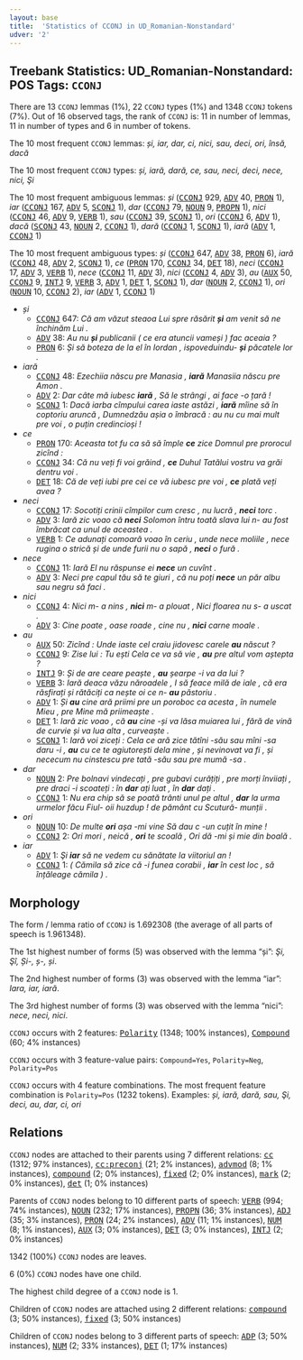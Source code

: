 ```yaml
---
layout: base
title:  'Statistics of CCONJ in UD_Romanian-Nonstandard'
udver: '2'
---
```


## Treebank Statistics: UD_Romanian-Nonstandard: POS Tags: `CCONJ`

There are 13 `CCONJ` lemmas (1%), 22 `CCONJ` types (1%) and 1348 `CCONJ` tokens (7%).
Out of 16 observed tags, the rank of `CCONJ` is: 11 in number of lemmas, 11 in number of types and 6 in number of tokens.

The 10 most frequent `CCONJ` lemmas: <em>și, iar, dar, ci, nici, sau, deci, ori, însă, dacă</em>

The 10 most frequent `CCONJ` types:  <em>și, iară, dară, ce, sau, neci, deci, nece, nici, Şi</em>

The 10 most frequent ambiguous lemmas: <em>și</em> (<tt><a href="ro_nonstandard-pos-CCONJ.html">CCONJ</a></tt> 929, <tt><a href="ro_nonstandard-pos-ADV.html">ADV</a></tt> 40, <tt><a href="ro_nonstandard-pos-PRON.html">PRON</a></tt> 1), <em>iar</em> (<tt><a href="ro_nonstandard-pos-CCONJ.html">CCONJ</a></tt> 167, <tt><a href="ro_nonstandard-pos-ADV.html">ADV</a></tt> 5, <tt><a href="ro_nonstandard-pos-SCONJ.html">SCONJ</a></tt> 1), <em>dar</em> (<tt><a href="ro_nonstandard-pos-CCONJ.html">CCONJ</a></tt> 79, <tt><a href="ro_nonstandard-pos-NOUN.html">NOUN</a></tt> 9, <tt><a href="ro_nonstandard-pos-PROPN.html">PROPN</a></tt> 1), <em>nici</em> (<tt><a href="ro_nonstandard-pos-CCONJ.html">CCONJ</a></tt> 46, <tt><a href="ro_nonstandard-pos-ADV.html">ADV</a></tt> 9, <tt><a href="ro_nonstandard-pos-VERB.html">VERB</a></tt> 1), <em>sau</em> (<tt><a href="ro_nonstandard-pos-CCONJ.html">CCONJ</a></tt> 39, <tt><a href="ro_nonstandard-pos-SCONJ.html">SCONJ</a></tt> 1), <em>ori</em> (<tt><a href="ro_nonstandard-pos-CCONJ.html">CCONJ</a></tt> 6, <tt><a href="ro_nonstandard-pos-ADV.html">ADV</a></tt> 1), <em>dacă</em> (<tt><a href="ro_nonstandard-pos-SCONJ.html">SCONJ</a></tt> 43, <tt><a href="ro_nonstandard-pos-NOUN.html">NOUN</a></tt> 2, <tt><a href="ro_nonstandard-pos-CCONJ.html">CCONJ</a></tt> 1), <em>dară</em> (<tt><a href="ro_nonstandard-pos-CCONJ.html">CCONJ</a></tt> 1, <tt><a href="ro_nonstandard-pos-SCONJ.html">SCONJ</a></tt> 1), <em>iară</em> (<tt><a href="ro_nonstandard-pos-ADV.html">ADV</a></tt> 1, <tt><a href="ro_nonstandard-pos-CCONJ.html">CCONJ</a></tt> 1)

The 10 most frequent ambiguous types:  <em>și</em> (<tt><a href="ro_nonstandard-pos-CCONJ.html">CCONJ</a></tt> 647, <tt><a href="ro_nonstandard-pos-ADV.html">ADV</a></tt> 38, <tt><a href="ro_nonstandard-pos-PRON.html">PRON</a></tt> 6), <em>iară</em> (<tt><a href="ro_nonstandard-pos-CCONJ.html">CCONJ</a></tt> 48, <tt><a href="ro_nonstandard-pos-ADV.html">ADV</a></tt> 2, <tt><a href="ro_nonstandard-pos-SCONJ.html">SCONJ</a></tt> 1), <em>ce</em> (<tt><a href="ro_nonstandard-pos-PRON.html">PRON</a></tt> 170, <tt><a href="ro_nonstandard-pos-CCONJ.html">CCONJ</a></tt> 34, <tt><a href="ro_nonstandard-pos-DET.html">DET</a></tt> 18), <em>neci</em> (<tt><a href="ro_nonstandard-pos-CCONJ.html">CCONJ</a></tt> 17, <tt><a href="ro_nonstandard-pos-ADV.html">ADV</a></tt> 3, <tt><a href="ro_nonstandard-pos-VERB.html">VERB</a></tt> 1), <em>nece</em> (<tt><a href="ro_nonstandard-pos-CCONJ.html">CCONJ</a></tt> 11, <tt><a href="ro_nonstandard-pos-ADV.html">ADV</a></tt> 3), <em>nici</em> (<tt><a href="ro_nonstandard-pos-CCONJ.html">CCONJ</a></tt> 4, <tt><a href="ro_nonstandard-pos-ADV.html">ADV</a></tt> 3), <em>au</em> (<tt><a href="ro_nonstandard-pos-AUX.html">AUX</a></tt> 50, <tt><a href="ro_nonstandard-pos-CCONJ.html">CCONJ</a></tt> 9, <tt><a href="ro_nonstandard-pos-INTJ.html">INTJ</a></tt> 9, <tt><a href="ro_nonstandard-pos-VERB.html">VERB</a></tt> 3, <tt><a href="ro_nonstandard-pos-ADV.html">ADV</a></tt> 1, <tt><a href="ro_nonstandard-pos-DET.html">DET</a></tt> 1, <tt><a href="ro_nonstandard-pos-SCONJ.html">SCONJ</a></tt> 1), <em>dar</em> (<tt><a href="ro_nonstandard-pos-NOUN.html">NOUN</a></tt> 2, <tt><a href="ro_nonstandard-pos-CCONJ.html">CCONJ</a></tt> 1), <em>ori</em> (<tt><a href="ro_nonstandard-pos-NOUN.html">NOUN</a></tt> 10, <tt><a href="ro_nonstandard-pos-CCONJ.html">CCONJ</a></tt> 2), <em>iar</em> (<tt><a href="ro_nonstandard-pos-ADV.html">ADV</a></tt> 1, <tt><a href="ro_nonstandard-pos-CCONJ.html">CCONJ</a></tt> 1)


* <em>și</em>
  * <tt><a href="ro_nonstandard-pos-CCONJ.html">CCONJ</a></tt> 647: <em>Că am văzut steaoa Lui spre răsărit <b>și</b> am venit să ne închinăm Lui .</em>
  * <tt><a href="ro_nonstandard-pos-ADV.html">ADV</a></tt> 38: <em>Au nu <b>și</b> publicanii ( ce era atuncii vameși ) fac aceaia ?</em>
  * <tt><a href="ro_nonstandard-pos-PRON.html">PRON</a></tt> 6: <em>Și să boteza de la el în Iordan , ispoveduindu- <b>și</b> păcatele lor .</em>
* <em>iară</em>
  * <tt><a href="ro_nonstandard-pos-CCONJ.html">CCONJ</a></tt> 48: <em>Ezechiia născu pre Manasia , <b>iară</b> Manasiia născu pre Amon .</em>
  * <tt><a href="ro_nonstandard-pos-ADV.html">ADV</a></tt> 2: <em>Dar câte mă iubesc <b>iară</b> , Să le strângi , ai face -o țară !</em>
  * <tt><a href="ro_nonstandard-pos-SCONJ.html">SCONJ</a></tt> 1: <em>Dacă iarba cîmpului carea iaste astăzi , <b>iară</b> mîine să în coptoriu aruncă , Dumnedzău așia o îmbracă : au nu cu mai mult pre voi , o puțin credincioși !</em>
* <em>ce</em>
  * <tt><a href="ro_nonstandard-pos-PRON.html">PRON</a></tt> 170: <em>Aceasta tot fu ca să să împle <b>ce</b> zice Domnul pre prorocul zicînd :</em>
  * <tt><a href="ro_nonstandard-pos-CCONJ.html">CCONJ</a></tt> 34: <em>Că nu veți fi voi grăind , <b>ce</b> Duhul Tatălui vostru va grăi dentru voi .</em>
  * <tt><a href="ro_nonstandard-pos-DET.html">DET</a></tt> 18: <em>Că de veți iubi pre cei ce vă iubesc pre voi , <b>ce</b> plată veți avea ?</em>
* <em>neci</em>
  * <tt><a href="ro_nonstandard-pos-CCONJ.html">CCONJ</a></tt> 17: <em>Socotiți crinii cîmpilor cum cresc , nu lucră , <b>neci</b> torc .</em>
  * <tt><a href="ro_nonstandard-pos-ADV.html">ADV</a></tt> 3: <em>Iară zic voao că <b>neci</b> Solomon întru toată slava lui n- au fost îmbrăcat ca unul de aceastea .</em>
  * <tt><a href="ro_nonstandard-pos-VERB.html">VERB</a></tt> 1: <em>Ce adunați comoară voao în ceriu , unde nece moliile , nece rugina o strică și de unde furii nu o sapă , <b>neci</b> o fură .</em>
* <em>nece</em>
  * <tt><a href="ro_nonstandard-pos-CCONJ.html">CCONJ</a></tt> 11: <em>Iară El nu răspunse ei <b>nece</b> un cuvînt .</em>
  * <tt><a href="ro_nonstandard-pos-ADV.html">ADV</a></tt> 3: <em>Neci pre capul tău să te giuri , că nu poți <b>nece</b> un păr albu sau negru să faci .</em>
* <em>nici</em>
  * <tt><a href="ro_nonstandard-pos-CCONJ.html">CCONJ</a></tt> 4: <em>Nici m- a nins , <b>nici</b> m- a plouat , Nici floarea nu s- a uscat .</em>
  * <tt><a href="ro_nonstandard-pos-ADV.html">ADV</a></tt> 3: <em>Cine poate , oase roade , cine nu , <b>nici</b> carne moale .</em>
* <em>au</em>
  * <tt><a href="ro_nonstandard-pos-AUX.html">AUX</a></tt> 50: <em>Zicînd : Unde iaste cel craiu jidovesc carele <b>au</b> născut ?</em>
  * <tt><a href="ro_nonstandard-pos-CCONJ.html">CCONJ</a></tt> 9: <em>Zise lui : Tu ești Cela ce va să vie , <b>au</b> pre altul vom aștepta ?</em>
  * <tt><a href="ro_nonstandard-pos-INTJ.html">INTJ</a></tt> 9: <em>Și de are ceare peaște , <b>au</b> șearpe -i va da lui ?</em>
  * <tt><a href="ro_nonstandard-pos-VERB.html">VERB</a></tt> 3: <em>Iară deaca văzu năroadele , I să feace milă de iale , că era răsfirați și rătăciți ca nește oi ce n- <b>au</b> păstoriu .</em>
  * <tt><a href="ro_nonstandard-pos-ADV.html">ADV</a></tt> 1: <em>Și <b>au</b> cine ară priimi pre un poroboc ca acesta , în numele Mieu , pre Mine mă priimeaște .</em>
  * <tt><a href="ro_nonstandard-pos-DET.html">DET</a></tt> 1: <em>Iară zic voao , că <b>au</b> cine -și va lăsa muiarea lui , fără de vină dе curvie și va luа alta , curveaște .</em>
  * <tt><a href="ro_nonstandard-pos-SCONJ.html">SCONJ</a></tt> 1: <em>Iară voi ziceți : Cela ce ară zice tătîni -său sau mîni -sa daru -i , <b>au</b> cu ce te agiutorești dela mine , și nevinovat va fi , și nececum nu cinstescu pre tată -său sau pre mumă -sa .</em>
* <em>dar</em>
  * <tt><a href="ro_nonstandard-pos-NOUN.html">NOUN</a></tt> 2: <em>Pre bolnavi vindecați , pre gubavi curățiți , pre morți înviiați , pre draci -i scoateți : în <b>dar</b> ați luat , în <b>dar</b> dați .</em>
  * <tt><a href="ro_nonstandard-pos-CCONJ.html">CCONJ</a></tt> 1: <em>Nu era chip să se poată trânti unul pe altul , <b>dar</b> la urma urmelor făcu Fiul- oii huzdup ! de pământ cu Scutură- munții .</em>
* <em>ori</em>
  * <tt><a href="ro_nonstandard-pos-NOUN.html">NOUN</a></tt> 10: <em>De multe <b>ori</b> așa -mi vine Să dau c -un cuțit în mine !</em>
  * <tt><a href="ro_nonstandard-pos-CCONJ.html">CCONJ</a></tt> 2: <em>Ori mori , neică , <b>ori</b> te scoală , Ori dă -mi și mie din boală .</em>
* <em>iar</em>
  * <tt><a href="ro_nonstandard-pos-ADV.html">ADV</a></tt> 1: <em>Şi <b>iar</b> să ne vedem cu sănătate la viitoriul an !</em>
  * <tt><a href="ro_nonstandard-pos-CCONJ.html">CCONJ</a></tt> 1: <em>( Cămila să zice că -i funea corabii , <b>iar</b> în cest loc , să înțăleage cămila ) .</em>

## Morphology

The form / lemma ratio of `CCONJ` is 1.692308 (the average of all parts of speech is 1.961348).

The 1st highest number of forms (5) was observed with the lemma “și”: <em>Şi, Şî, Și-, ș-, și</em>.

The 2nd highest number of forms (3) was observed with the lemma “iar”: <em>Iara, iar, iară</em>.

The 3rd highest number of forms (3) was observed with the lemma “nici”: <em>nece, neci, nici</em>.

`CCONJ` occurs with 2 features: <tt><a href="ro_nonstandard-feat-Polarity.html">Polarity</a></tt> (1348; 100% instances), <tt><a href="ro_nonstandard-feat-Compound.html">Compound</a></tt> (60; 4% instances)

`CCONJ` occurs with 3 feature-value pairs: `Compound=Yes`, `Polarity=Neg`, `Polarity=Pos`

`CCONJ` occurs with 4 feature combinations.
The most frequent feature combination is `Polarity=Pos` (1232 tokens).
Examples: <em>și, iară, dară, sau, Şi, deci, au, dar, ci, ori</em>


## Relations

`CCONJ` nodes are attached to their parents using 7 different relations: <tt><a href="ro_nonstandard-dep-cc.html">cc</a></tt> (1312; 97% instances), <tt><a href="ro_nonstandard-dep-cc-preconj.html">cc:preconj</a></tt> (21; 2% instances), <tt><a href="ro_nonstandard-dep-advmod.html">advmod</a></tt> (8; 1% instances), <tt><a href="ro_nonstandard-dep-compound.html">compound</a></tt> (2; 0% instances), <tt><a href="ro_nonstandard-dep-fixed.html">fixed</a></tt> (2; 0% instances), <tt><a href="ro_nonstandard-dep-mark.html">mark</a></tt> (2; 0% instances), <tt><a href="ro_nonstandard-dep-det.html">det</a></tt> (1; 0% instances)

Parents of `CCONJ` nodes belong to 10 different parts of speech: <tt><a href="ro_nonstandard-pos-VERB.html">VERB</a></tt> (994; 74% instances), <tt><a href="ro_nonstandard-pos-NOUN.html">NOUN</a></tt> (232; 17% instances), <tt><a href="ro_nonstandard-pos-PROPN.html">PROPN</a></tt> (36; 3% instances), <tt><a href="ro_nonstandard-pos-ADJ.html">ADJ</a></tt> (35; 3% instances), <tt><a href="ro_nonstandard-pos-PRON.html">PRON</a></tt> (24; 2% instances), <tt><a href="ro_nonstandard-pos-ADV.html">ADV</a></tt> (11; 1% instances), <tt><a href="ro_nonstandard-pos-NUM.html">NUM</a></tt> (8; 1% instances), <tt><a href="ro_nonstandard-pos-AUX.html">AUX</a></tt> (3; 0% instances), <tt><a href="ro_nonstandard-pos-DET.html">DET</a></tt> (3; 0% instances), <tt><a href="ro_nonstandard-pos-INTJ.html">INTJ</a></tt> (2; 0% instances)

1342 (100%) `CCONJ` nodes are leaves.

6 (0%) `CCONJ` nodes have one child.

The highest child degree of a `CCONJ` node is 1.

Children of `CCONJ` nodes are attached using 2 different relations: <tt><a href="ro_nonstandard-dep-compound.html">compound</a></tt> (3; 50% instances), <tt><a href="ro_nonstandard-dep-fixed.html">fixed</a></tt> (3; 50% instances)

Children of `CCONJ` nodes belong to 3 different parts of speech: <tt><a href="ro_nonstandard-pos-ADP.html">ADP</a></tt> (3; 50% instances), <tt><a href="ro_nonstandard-pos-NUM.html">NUM</a></tt> (2; 33% instances), <tt><a href="ro_nonstandard-pos-DET.html">DET</a></tt> (1; 17% instances)

